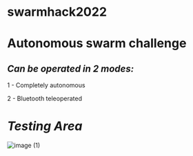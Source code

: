 # swarmhack2022


# Autonomous swarm challenge


## *Can be operated in 2 modes:*


   1 - Completely autonomous 
   
   
   2 - Bluetooth teleoperated 


# *Testing Area*
![image (1)](https://user-images.githubusercontent.com/42310216/181799047-0652f22f-6729-4e96-819c-0cbf83f5acd3.png)

